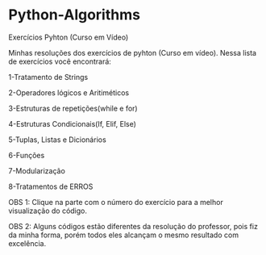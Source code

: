 # Python-Algorithms
Exercícios Pyhton (Curso em Vídeo)

Minhas resoluções dos exercícios de pyhton (Curso em vídeo). Nessa lista de exercícios você encontrará:


1-Tratamento de Strings


2-Operadores lógicos e Aritiméticos 


3-Estruturas de repetições(while e for) 


4-Estruturas Condicionais(If, Elif, Else)


5-Tuplas, Listas e Dicionários


6-Funções


7-Modularização


8-Tratamentos de ERROS


OBS 1: Clique na parte com o número do exercício para a melhor visualização do código.


OBS 2: Alguns códigos estão diferentes da resolução do professor, pois fiz da minha forma, porém todos eles alcançam o mesmo resultado com excelência.
